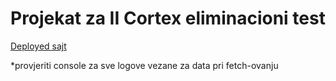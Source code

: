 # Projekat za II Cortex eliminacioni test 

[Deployed sajt](cortex-project.netlify.app)

*provjeriti console za sve logove vezane za data pri fetch-ovanju
